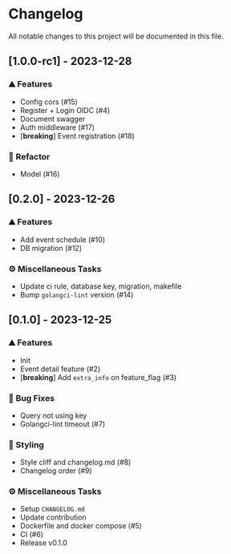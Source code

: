 # Changelog

All notable changes to this project will be documented in this file.

## [1.0.0-rc1] - 2023-12-28

### ⛰️  Features

- Config cors (#15)
- Register + Login OIDC (#4)
- Document swagger
- Auth middleware (#17)
- [**breaking**] Event registration (#18)

### 🚜 Refactor

- Model (#16)

## [0.2.0] - 2023-12-26

### ⛰️  Features

- Add event schedule (#10)
- DB migration (#12)

### ⚙️ Miscellaneous Tasks

- Update ci rule, database key, migration, makefile
- Bump `golangci-lint` version (#14)

## [0.1.0] - 2023-12-25

### ⛰️  Features

- Init
- Event detail feature (#2)
- [**breaking**] Add `extra_info` on feature_flag (#3)

### 🐛 Bug Fixes

- Query not using key
- Golangci-lint timeout (#7)

### 🎨 Styling

- Style cliff and changelog.md (#8)
- Changelog order (#9)

### ⚙️ Miscellaneous Tasks

- Setup `CHANGELOG.md`
- Update contribution
- Dockerfile and docker compose (#5)
- CI (#6)
- Release v0.1.0

<!-- generated by git-cliff -->
